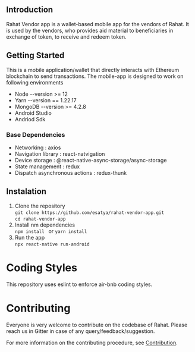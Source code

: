## Introduction 

Rahat Vendor app is a wallet-based mobile app for the vendors of Rahat. It is used by the vendors, who provides aid material to beneficiaries in exchange of token, to receive and redeem token. 

## Getting Started 

This is a mobile application/wallet that directly interacts with Ethereum blockchain to send transactions. The mobile-app is designed to work on following environments
- Node --version >= 12
- Yarn --version == 1.22.17
- MongoDB --version >= 4.2.8 
- Android Studio 
- Andriod Sdk

### Base Dependencies 
- Networking : axios  
- Navigation library : react-natvigation 
- Device storage : @react-native-async-storage/async-storage 
- State management : redux
- Dispatch asynchronous actions :  redux-thunk


## Instalation
1. Clone the repository <br>
`git clone https://github.com/esatya/rahat-vendor-app.git`<br>
`cd rahat-vendor-app`
2. Install nm dependencies <br>
 `npm install ` or `yarn install`
 3. Run the app <br>
 `npx react-native run-android`
 

# Coding Styles
This repository uses eslint to enforce air-bnb coding styles.

# Contributing
Everyone is very welcome to contribute on the codebase of Rahat. Please reach us in Gitter in case of any query/feedback/suggestion.

For more information on the contributing procedure, see [Contribution](https://github.com/esatya/rahat-vendor-app/blob/master/CONTRIBUTING.md).
